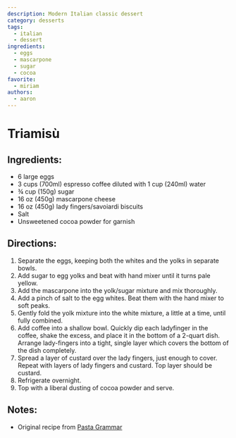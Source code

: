 ```yaml
---
description: Modern Italian classic dessert
category: desserts
tags:
  - italian
  - dessert
ingredients:
  - eggs
  - mascarpone
  - sugar
  - cocoa
favorite:
  - miriam
authors:
  - aaron
---
```

# Triamisù

## Ingredients:

- 6 large eggs
- 3 cups (700ml) espresso coffee diluted with 1 cup (240ml) water
- ¾ cup (150g) sugar
- 16 oz (450g) mascarpone cheese
- 16 oz (450g) lady fingers/savoiardi biscuits
- Salt 
- Unsweetened cocoa powder for garnish

## Directions:

1. Separate the eggs, keeping both the whites and the yolks in separate bowls.
2. Add sugar to egg yolks and beat with hand mixer until it turns pale yellow.
3. Add the mascarpone  into the yolk/sugar mixture and mix thoroughly. 
4. Add a pinch of salt to the egg whites. Beat them with the hand mixer to soft peaks.
5. Gently fold the yolk mixture into the white mixture, a little at a time, until fully combined.
6. Add coffee into a shallow bowl. Quickly dip each ladyfinger in the coffee, shake  the excess, and place it in the bottom of a 2-quart dish. Arrange lady-fingers into a tight, single layer which covers the bottom of the dish completely. 
7. Spread a layer of custard over the lady fingers, just enough to cover. Repeat with layers of lady fingers and custard. Top layer should be custard.
8. Refrigerate overnight.
9. Top with a liberal dusting of cocoa powder and serve.

## Notes:

- Original recipe from [Pasta Grammar](https://www.pastagrammar.com/post/authentic-italian-tiramisu-recipe)
